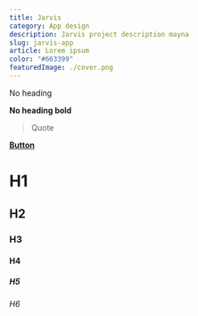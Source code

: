 ```yaml
---
title: Jarvis
category: App design
description: Jarvis project description mayna
slug: jarvis-app
article: Lorem ipsum
color: "#663399"
featuredImage: ./cover.png
---
```

No heading

**No heading bold**

> Quote

**[Button](jarvis)**

# H1

## H2

### H3

#### H4

##### H5

###### H6